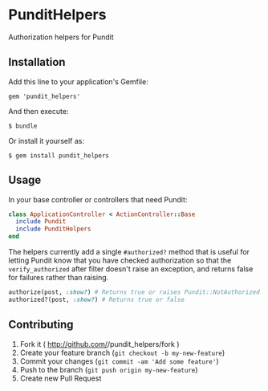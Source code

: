 # PunditHelpers

Authorization helpers for Pundit

## Installation

Add this line to your application's Gemfile:

    gem 'pundit_helpers'

And then execute:

    $ bundle

Or install it yourself as:

    $ gem install pundit_helpers

## Usage

In your base controller or controllers that need Pundit:

```ruby
class ApplicationController < ActionController::Base
  include Pundit
  include PunditHelpers
end
```

The helpers currently add a single `#authorized?` method that is useful
for letting Pundit know that you have checked authorization so that the
`verify_authorized` after filter doesn't raise an exception, and returns
false for failures rather than raising.

```ruby
authorize(post, :show?) # Returns true or raises Pundit::NotAuthorized on failure
authorized?(post, :show?) # Returns true or false
```

## Contributing

1. Fork it ( http://github.com/<my-github-username>/pundit_helpers/fork )
2. Create your feature branch (`git checkout -b my-new-feature`)
3. Commit your changes (`git commit -am 'Add some feature'`)
4. Push to the branch (`git push origin my-new-feature`)
5. Create new Pull Request
